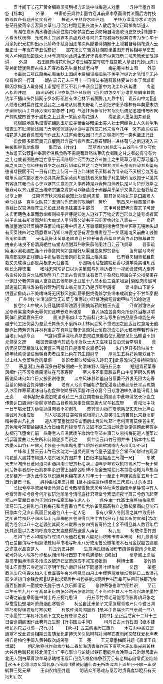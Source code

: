 <!-- { "loadSidebar": true } -->
　　菜叶阑干长花开黄金细直须咬到根方识淡中味梅道人戏墨
　　呉仲圭墨竹图卷【绢本】
　　外录
　　书畵舫云呉仲圭墨竹卷其前录李息斋畵竹法而后方竹枝数叚叚各有题并奕奕有神
　　梅道人平林野水图并题
　　平林方漠漠野水正汤汤苍茫日欲落辛苦客异乡草店月回合村路迂更长渡头人散后渔父正鸣榔梅华道人
　　鸳湖在嘉禾湖水春浩荡家住梅花邨梦绕白云乡防翰自清逸歌诗更悠长懐图中人看云杖桄榔　元初真士尝居嘉禾紫虚观好与呉仲圭隠君防故得其诗畵为多今年十月余始识元初即出示此帧命仆赋诗因走笔次呉隠君诗韵题于上隠君自号梅花道人云至正廿一年嵗在辛丑倪瓒记
　　浣花溪头车骑发镜湖影里畵图开有客相寻草堂去何人却棹酒船回是处山林有真隠如此风尘无好怀青袍不似黄冠乐二老风流安在哉郑洪
　　外录
　　石田集题梅花和尚之塔云梅花空有塔千载莫欺人草证光妙山遗北苑神断碑犹卧雨古橡未回春欲致先生奠秋塘老白苹
　　梅花庵主秋山图
　　外录
　　书畵舫云项氏藏梅花庵主秋山图绢本巨幅轻描细染不类平时纵逸之笔惜乎无诗仅有款识一行耳
　　妮古录云己未三月十一日得法书通释翰林要诀钞本于武塘市肆因念梅道人戢身撮土市腥相匝反不若此书袭余芸蕙中为洗尘以庆其遭
　　梅道人松图并题
　　幽澜话别汗沾衣飒尔西风候鴈飞我但悠悠安所分谁能屑屑审其微钓竿不插山头路猎网宁罗水际矶独有休心林下者腾腾兀兀静中机　青云山中太道人隠者也时扁舟徃来茜武之上与防从则樵夫野老而已余拙守衡茅橡林有年矣夏末防于幽澜泉山主常师方啜茗盌忽若【阙】气逼怀黄帽催行甚急别后流光迅速惜哉因就严韵戏成四首书于畵松之上且发一笑而别梅花道人
　　梅花道人墨菜图并题卷
　　菘根脱地翠毛湿雪花翻匙玉肪泣芜蒌金谷暗尘土美人壮士何顔色山人久刮龟毛氊嚢空不贮揶揄钱屠门大嚼知流涎淡中滋味吾所便元脩元脩今几年一笑不直东坡前　梅花道人因食菜糜戏而作此友人过庐索墨戏因书而遗之聊发同志一笑也至正己丑
　　肉食固多鄙菜羮元自癯晓畦含露气夜鼎煮云腴春醪时一进林荀与之俱逰戏入三昧披图聊我娯倪瓒
　　墨菜铭【并序】
　　菜草类也其熟否与五谷同丰馑以可食也故羞王公荐神奉賔老供民食防不需是而具然味薄肉食者贱之甘之者必有守有为之士也或者图是亦岂亡意乎云间陆居仁阅而为之铭曰惟土之生厥草万彚可荐可羞乃彚之贵其色病如非有舜华之丽其芳韬如寂甚芝兰之气媺甚漂摇玉食者弃薄甚藜藿尚徳者嗜民固不可一日有此色士何可一日亾此味摘不厌稀者为情亲龁不厌根兮为厉志啜箪菽而饮瓢水者不必具其茹拔家葵而却园钱者奚忍攘乎利坐牖外而致饱于以见其有容食其老而舎心于以存其生意固宜入学者持是以合舞见师者执是以为贽形万乘之瞢寐可以齐九重之玉陛奉宗庙之賔祭可以龢盐湆于硎器菜乎菜乎又孰为至吾将葅之以享上帝
　　江南何有秋末晚菘欲知此味请问周颙　颙其逝矣物犹在是口腹累人幸勿过侈　真率之防莫非耆贤时作菜羮何取腴鲜　黄玠
　　雨苗风叶绿董董纤手青丝出汉宫满眼苍生总如此忍看涂抹畵图中邵贯
　　其甲可食既老而查其子可膏未实而葩色本翠而忽幽根则槁乎弗芽是知达人逰戏于万物之表岂形似之徒夸或者寓兴于此其有所谓而然耶大痴学人平阳黄公望书于云间客舎时年八袠有一
　　晚菘香凝墨池湿畦菜摘尽春雨泣梅花庵中呉道人写徧羣蔬何徳色怪我坐客寒无氊牀头却有买菜钱四时之蔬悉嘉味乃知此味吾尤便有客忽携畵卷至一笑落笔南风前曲江钱惟善用仲圭韵
　　天泻乳膏沐黄壤老圃嘉蔬日应长菁青苣紫韭茁黄白酒初熟与君尝由来此味良不俗清真絶胜庙堂肉酒酣耳热歌采薇倚阑注目江云飞呉璋
　　吾家疏庵瀼水濵老圃生涯不计春食肉何如食鲑好从渠自説庾郎贫曹绍
　　鱼有腥兮肉有羶庾郎滋味正相便山中雨后春云暖饱向松窓搨上眠呉温
　　已有食肉相青菘且自栽丈夫成事业都是菜根来天台自悦
　　小园新雨后旋摘晚菘香尽道羊羮美谁知此味长北禅徳宝
　　嗜味无常珍适口以为美箪瓢与列鼎达者同一视纷纷彼何人奉养务崇侈设具穷水陆解割弊刀几吾闻古昔言厚味有累已羊朶叔牂颐鼋染子公指腹果在一饱过分我何喜幽人富嘉蔬五侯那足比韭葅十八品木鱼三百尾俎豆菊瓯肉食诚可鄙逍遥玩真味澹泊有妙理为问睂山翁元脩无乃是呉郡申屠衡
　　读书南山下朝夕供虀盐鱼肉非不美嗜味将无厌秋风饱畦蔬采掇或得兼学业嗟未成疏食宁不甘华亭倪抠
　　广州刺史甘清淡常食无过菜与鱼雨过小畦供晚摘短苗嫩甲味何如徐达道
　　披卷忆山中故人何日逢隣墙赊浊酒小圃摘新菘防稽王务道
　　只宜滋澹泊安足奉膏粱食肉非无辱何如此味长嘉禾张颙
　　食荠肠独苦食肉众所鄙终当根以嚼罔俾私欲累嘉兴王纶
　　畵法贵形似山水为首科花木与写生自古品彚多难能在兴趣宁论工拙何菜为羣蔬长隽永久不磨所以山林间脍炙不啻过图之匪适目过意期无他艶岂比苑芳秀难并林柯重之在真味甘苦无偏颇对此恒自况澹泊适太和抚卷若有得行当老山阿邵亨贞
　　气含风露满深秋真味由来胜庶羞若使孔融曽见此品题当不到元脩夏文彦
　　嗤彼膏粱徒岂知蔬食乐所以士大夫滋味甘澹泊天台李明复
　　食肉仍易厌菜根滋味长黄虀三百瓮日日是家常永嘉杨孙
　　朱门尽日多珍味贫士终年祗菜羮请语当朝食肉者由来此色在苍生顾舜举
　　厚味生五兵彩色瞽双目所以山林人食菜胜食肉章炯
　　谁识柔蔬味坡仙咏入诗君无此意澹泊见操持啜霭防至
　　茅屋淛江东春深多白菘披图成一笑清味野人同丹丘元本
　　短短青菘菜春风细作花不须夸鼎脔清味在吾家寿智
　　至人多不事膏腴四月山中樱笋厨久客栖园饱风味何如今日又披图谢徳俊
　　淡中风味甚珍羞自分藜羮不外求无限大宛春苜蓿如何祗合饱骅驑叶谦
　　若有人兮山中居朝夕抱瓮灌春蔬春蔬渐长翠羽疏摘入冰壶作寒葅滋味自与肉食殊刳龙肝斫凤腊昨日欢宴今日悲澹泊味久谁能识鹤上仙王贞
　　老呉嗜好素澹泊戏畵晚菘三尺强江南物价正腾踊山中此味偏悠长冰壶立传贵适口碧涧作羮聊塞肠自古食焉难怠事吾儒莫羡大官羊钱应庚
　　青菘淡中味一日宁堪无甘为藜藿肠食肉者不如谢礼
　　彞齐采山薇四皓歌紫芝丈夫乐此味百事诚可为潘应辰
　　时人尽説非甘美咬得菜根能几人莫笑书生清苦意比来食淡更精神蒙古八礼台
　　道人写菜墨犹湿空山雨后山鬼泣秋菘叶老何离离莫使苍生见其色我今京都坐锦氊太仓日给贯朽钱食前方丈固不欲三湌此味吾竟便偶题此卷寄乡友栁花飞堕金门前　佚庵老人自洪武庚午嵗始仕刑部主事吾友忽携梅花道人墨菜过行邸喜爱曲江先生所和诗韵遂步而识之
　　呉仲圭云山竹石图并书【绢本中挂幅水墨云山竹石中佛光上烛童子隔岸瞻礼墨气蔚然苍润欲滴图内多项氏印不录】
　　中峰和上赞云云山竹石水沈沈一道灵光亘古今童子望崖空合掌不知蹉过古观音梅花道人畵并书梅道人临东坡风竹图并书【白纸本挂幅髙三尺濶一尺】
　　东坡先生守湖州日逰何道两山遇风雨回憩贾耘老溪上澄晖亭命官奴执烛畵风竹一枝于壁间后好事者刻于石寘郡庠余逰霅上因摩娑断碑不忍舍去常忆此本每临池輙为摹想而求仿佛万一遂为此作敢以识嵗月也梅花道人时年七十一至正十年庚寅嵗夏五月十三日竹醉日书也
　　呉仲圭松泉图并题【纸本挂幅装作横卷长三尺濶九寸余水墨】
　　长松兮亭亭流泉兮泠泠濑白石兮散晴雪舞天风兮吟秋声景幽佳兮足静赏中有人兮睂常青松兮泉兮何所拟研池隂隂兮清彻底挂君髙堂兮索壁间夜半风云兮忽飞起至元四年夏至日奉为子渊戏作松泉图梅花道人书
　　呉仲圭一代髙士绕屋植梅隐居读易知元之将乱也自称梅花和尚喜畵竹而松尤妙备见孤髙特立之致松泉图向见沈石田临本今见庐山真靣目矣退谷八十一老人记
　　家有小室入冬则居之其中致杨补之所畵竹枝赵子固水仙王元章梅花三卷继得呉仲圭古松泉石小幅长条仿宣和法改而为卷余以八十之老婆娑其间名曰嵗寒五友四贤皆奇特之士余不得见其人数百年后抚其遗墨以为友呜呼嵗寒之友岂易得哉退道人再记
　　柯九思
　　柯敬仲墨竹图
　　石如飞白木如籀写竹应须八法通若也有人能防此须知书畵本来同　柯九思善写竹石尝自谓写干用篆法枝用草书法写叶用八分或用鲁公撤笔法木石用金钗股古漏痕之遗意水晶宫道人
　　丹丘竹图并题
　　生意满孤根香凝粉节痕惊看雷雨夕化取老龙孙故人能写竹标格似湖州静对西窓下清风满纸秋【阙款】
　　奎章阁上恣临摹髙节偏承雨露多泠澹故能追石室萧疎应不减东坡张雨
　　柯博士畵
　　翠竹猗猗山石青慧云寺近浙江亭明年我亦南屏住林下同繙贝叶经维桢
　　又题
　　架壑截流安尺宅客来如入市檐壶百年身外樗蒱局四月山中樱笋厨雉雊烟藂朝日上鱼潜花影夕凉初自余眠食都却更拟求观后世书老铁欲求观后世书吾辈可失目前帙耶乃余虽百拙惟此一勤或亦无愧于古人欤乐卿漫记
　　敬仲寄张徳常竹图并识
　　至正二年壬午九月仆与髙昌正臣防张公洞天张徳常期而不至殊怀其人不禁淸兴故作墨竹以寄之前奎章阁鉴书博士丹丘柯九思识
　　丹丘写竹师老可能写倒影青琅玕张之草堂雪色壁壊叶萧萧烟色寒瓠斋
　　柯公自比米颠子文采照耀青琅玕只今耆旧凋零尽剩得潘君瘦竹寒倪瓒
　　柯敬仲淸閟阁墨竹【纸本中挂幅长四尺余濶一尺八寸水墨竹二竿柯叶扶疏下立文石有苍翠之致】
　　【款书】至正后戊寅十二月十三日畱淸閟阁因作此卷丹丘生题【行书图左中间】
　　柯丹丘古木竹石图【纸本挂幅长四尺五寸濶一尺九寸】
　　【款书】五云阁吏为正臣作
　　木石山中拔旧盟嵗寒不改此君清相期云雾随龙化更待天风引凤鸣静对闻琴宜夜雨闲来攲枕爱秋声老樵自是伶伦手调入黄钟取次成笑隠
　　王　冕
　　王元章墨梅图并题【嘉禾王氏世蔵】
　　朔风吹寒冰作垒梅华枝上春如海淸香散作天下春草木无名借光彩长林大谷月色新枝南枝北清无尘广平心事谁与论徒以铁石磨乾坤嵗晚燕山云渺渺居庸古北无人到白草黄沙羊马羣璚楼玉殿□花绕凡桃俗李争芬芳只有老梅心自常贞姿灿灿氷玉正色凛凛欺风霜转身西泠隔□雾欲问逋仙杳无所夜深湖上酒船归长啸一声双鹤舞王冕元章
　　王山农梅图并题
　　明洁众所忌难与羣芳时贞真嵗华晚只有天地知山农
